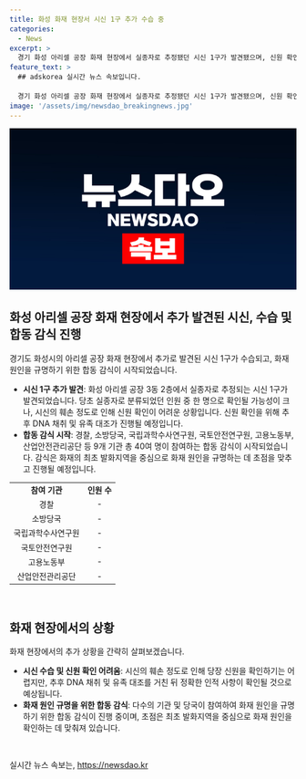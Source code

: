 ```yaml
---
title: 화성 화재 현장서 시신 1구 추가 수습 중
categories:
  - News
excerpt: >
  경기 화성 아리셀 공장 화재 현장에서 실종자로 추정됐던 시신 1구가 발견됐으며, 신원 확인이 어려워 DNA 채취 등 절차가 필요합니다. 시신 발견 후 합동 감식이 진행 중이며, 경찰과 소방, 국립과학수사연구원, 고용노동부 등 9개 기관이 참여하고 있습니다. 화재 원인 규명에 초점을 맞춘 감식이 이뤄지고 있습니다.
feature_text: >
  ## adskorea 실시간 뉴스 속보입니다.

  경기 화성 아리셀 공장 화재 현장에서 실종자로 추정됐던 시신 1구가 발견됐으며, 신원 확인이 어려워 DNA 채취 등 절차가 필요합니다. 시신 발견 후 합동 감식이 진행 중이며, 경찰과 소방, 국립과학수사연구원, 고용노동부 등 9개 기관이 참여하고 있습니다. 화재 원인 규명에 초점을 맞춘 감식이 이뤄지고 있습니다.
image: '/assets/img/newsdao_breakingnews.jpg'
---
```


<p><img src="/assets/img/newsdao_breakingnews.jpg" alt="adskorea 속보" /></p>

<h2 data-ke-size="size26">화성 아리셀 공장 화재 현장에서 추가 발견된 시신, 수습 및 합동 감식 진행</h2>

<p data-ke-size="size16">경기도 화성시의 아리셀 공장 화재 현장에서 추가로 발견된 시신 1구가 수습되고, 화재 원인을 규명하기 위한 합동 감식이 시작되었습니다.</p>

<ul>
  <li><b>시신 1구 추가 발견</b>: 화성 아리셀 공장 3동 2층에서 실종자로 추정되는 시신 1구가 발견되었습니다. 당초 실종자로 분류되었던 인원 중 한 명으로 확인될 가능성이 크나, 시신의 훼손 정도로 인해 신원 확인이 어려운 상황입니다. 신원 확인을 위해 추후 DNA 채취 및 유족 대조가 진행될 예정입니다.</li>
  <li><b>합동 감식 시작</b>: 경찰, 소방당국, 국립과학수사연구원, 국토안전연구원, 고용노동부, 산업안전관리공단 등 9개 기관 총 40여 명이 참여하는 합동 감식이 시작되었습니다. 감식은 화재의 최초 발화지역을 중심으로 화재 원인을 규명하는 데 초점을 맞추고 진행될 예정입니다.</li>
</ul>

<table>
  <tr>
    <td style="text-align: center; height: 17px;"><b>참여 기관</b></td>
    <td style="text-align: center; height: 17px;"><b>인원 수</b></td>
  </tr>
  <tr>
    <td style="text-align: center; height: 17px;">경찰</td>
    <td style="text-align: center; height: 17px;">-</td>
  </tr>
  <tr>
    <td style="text-align: center; height: 17px;">소방당국</td>
    <td style="text-align: center; height: 17px;">-</td>
  </tr>
  <tr>
    <td style="text-align: center; height: 17px;">국립과학수사연구원</td>
    <td style="text-align: center; height: 17px;">-</td>
  </tr>
  <tr>
    <td style="text-align: center; height: 17px;">국토안전연구원</td>
    <td style="text-align: center; height: 17px;">-</td>
  </tr>
  <tr>
    <td style="text-align: center; height: 17px;">고용노동부</td>
    <td style="text-align: center; height: 17px;">-</td>
  </tr>
  <tr>
    <td style="text-align: center; height: 17px;">산업안전관리공단</td>
    <td style="text-align: center; height: 17px;">-</td>
  </tr>
</table>

<p data-ke-size="size16">&nbsp;</p>

<h2 data-ke-size="size26">화재 현장에서의 상황</h2>

<p data-ke-size="size16">화재 현장에서의 추가 상황을 간략히 살펴보겠습니다.</p>

<ul>
  <li><b>시신 수습 및 신원 확인 어려움</b>: 시신의 훼손 정도로 인해 당장 신원을 확인하기는 어렵지만, 추후 DNA 채취 및 유족 대조를 거친 뒤 정확한 인적 사항이 확인될 것으로 예상됩니다.</li>
  <li><b>화재 원인 규명을 위한 합동 감식</b>: 다수의 기관 및 당국이 참여하여 화재 원인을 규명하기 위한 합동 감식이 진행 중이며, 초점은 최초 발화지역을 중심으로 화재 원인을 확인하는 데 맞춰져 있습니다.</li>
</ul>

<p data-ke-size="size16">&nbsp;</p>
실시간 뉴스 속보는, <a href="https://newsdao.kr" rel="dofollow">https://newsdao.kr</a>


